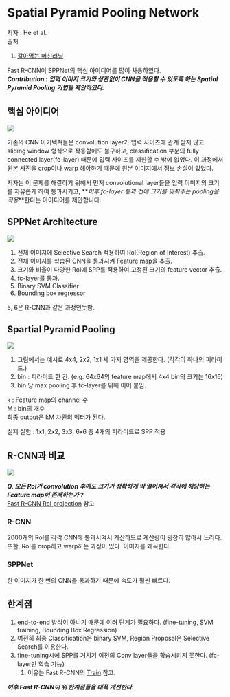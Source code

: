 # Spatial Pyramid Pooling Network

저자 : He et al.  
출처 :

1. [갈아먹는 머신러닝](https://yeomko.tistory.com/14)

Fast R-CNN이 SPPNet의 핵심 아이디어를 많이 차용하였다.  
**_Contribution : 입력 이미지 크기와 상관없이 CNN을 적용할 수 있도록 하는 Spatial Pyramid Pooling 기법을 제안하였다._**

## 핵심 아이디어

![][main idea of sppnet]

기존의 CNN 아키텍쳐들은 convolution layer가 입력 사이즈에 관계 받지 않고 sliding window 형식으로 작동함에도 불구하고, classification 부분의 fully connected layer(fc-layer) 때문에 입력 사이즈를 제한할 수 밖에 없었다. 이 과정에서 원본 사진을 crop이나 warp 해야하기 때문에 원본 이미지에서 정보 손실이 있었다.

저자는 이 문제를 해결하기 위해서 먼저 convolutional layer들을 입력 이미지의 크기를 자유롭게 하여 통과시키고, **_이후 fc-layer 통과 전에 크기를 맞춰주는 pooling을 적용_**한다는 아이디어를 제안합니다.

## SPPNet Architecture

![][sppnet learning structure]

1. 전체 이미지에 Selective Search 적용하여 RoI(Region of Interest) 추출.
2. 전체 이미지를 학습된 CNN을 통과시켜 Feature map을 추출.
3. 크기와 비율이 다양한 RoI에 SPP를 적용하여 고정된 크기의 feature vector 추출.
4. fc-layer를 통과.
5. Binary SVM Classifier
6. Bounding box regressor

5, 6은 R-CNN과 같은 과정인듯함.

## Spartial Pyramid Pooling

![][spatial pyramid pooling structure]

1. 그림에서는 예시로 4x4, 2x2, 1x1 세 가지 영역을 제공한다. (각각이 하나의 피라미드.)
2. bin : 피라미드 한 칸. (e.g. 64x64의 feature map에서 4x4 bin의 크기는 16x16)
3. bin 당 max pooling 후 fc-layer를 위해 이어 붙임.

k : Feature map의 channel 수  
M : bin의 개수  
최종 output은 kM 차원의 벡터가 된다.

실제 실험 : 1x1, 2x2, 3x3, 6x6 총 4개의 피라미드로 SPP 적용

## R-CNN과 비교

![][sppnet vs r-cnn]

**_Q. 모든 RoI가 convolution 후에도 크기가 정확하게 딱 떨어져서 각각에 해당하는 Feature map이 존재하는가 ?_**  
[Fast R-CNN RoI projection](#roi-projection) 참고

### R-CNN

2000개의 RoI를 각각 CNN에 통과시켜서 계산하므로 계산량이 굉장히 많아서 느리다.  
또한, RoI를 crop하고 warp하는 과정이 있다. 이미지를 왜곡한다.

### SPPNet

한 이미지가 한 번의 CNN을 통과하기 때문에 속도가 훨씬 빠르다.

## 한계점

1. end-to-end 방식이 아니기 때문에 여러 단계가 필요하다. (fine-tuning, SVM training, Bounding Box Regression)
2. 여전히 최종 Classification은 binary SVM, Region Proposal은 Selective Search를 이용한다.
3. fine-tuning시에 SPP를 거치기 이전의 Conv layer들을 학습시키지 못한다. (fc-layer만 학습 가능)
   1. 이유는 Fast R-CNN의 [Train](#train-fast-r-cnn) 참고.

**_이후 Fast R-CNN이 위 한계점들을 대폭 개선한다._**

<!-- reference -->

[main idea of sppnet]: ../R-CNN%20계열/SPPNet/img/Figure%201.png
[sppnet learning structure]: https://i.imgur.com/fuIB1bY.png
[spatial pyramid pooling structure]: ../R-CNN%20계열/SPPNet/img/Figure%203.png
[sppnet vs r-cnn]: https://img1.daumcdn.net/thumb/R1280x0/?scode=mtistory2&fname=https%3A%2F%2Fblog.kakaocdn.net%2Fdn%2Fc3yBHX%2FbtqAThF1y0Z%2FR6ktlMZrYE9skAkGlJiRQk%2Fimg.png
